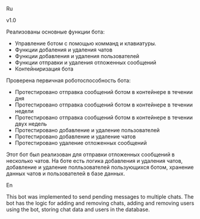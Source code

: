 Ru

v1.0

Реализованы основные функции бота:
- Управление ботом с помощью комманд и клавиатуры. 
- Функции добаления и удаления чатов
- Функции добавления и удаления пользователей
- Функции отправки и удаления отложенных сообщений
- Контейниризация бота

Проверена первичная роботоспособность бота:
- Протестировано отправка сообщений ботом в контейнере в течении дня
- Протестировано отправка сообщений ботом в контейнере в течении недели
- Протестировано отправка сообщений ботом в контейнере в течении двух недель
- Протестировано добавление и удаление пользователей
- Протестировано добавление и удаление чатов
- Протестировано удаление отложенных сообщений


Этот бот был реализован для отправки отложенных сообщений в несколько чатов. На боте есть логика добавления и удаления чатов, добавление и удаление полльзователей пользующихся ботом, хранение данных чатов и пользователей в базе данных. 

En


This bot was implemented to send pending messages to multiple chats. The bot has the logic for adding and removing chats, adding and removing users using the bot, storing chat data and users in the database.
